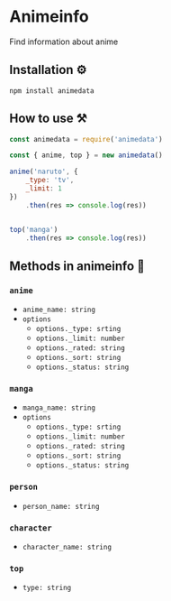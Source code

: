# Animeinfo
Find information about anime

## Installation ⚙️
`npm install animedata`

## How to use ⚒️

```javascript
const animedata = require('animedata')

const { anime, top } = new animedata()

anime('naruto', {
	_type: 'tv',
	_limit: 1
})
	.then(res => console.log(res))


top('manga')
	.then(res => console.log(res))
```

## Methods in animeinfo 🧐
### ```anime```
- `anime_name: string`
- `options`
	- `options._type: srting`
	-  `options._limit: number`
	- `options._rated: string`
	- `options._sort: string`
	- `options._status: string`

### ```manga```
- `manga_name: string`
- `options`
	- `options._type: srting`
	-  `options._limit: number`
	- `options._rated: string`
	- `options._sort: string`
	- `options._status: string`

### ```person```
- `person_name: string`


### ```character```
- `character_name: string`

### ```top```
- `type: string`
